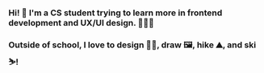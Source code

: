 ### Hi! 👋 I'm a CS student trying to learn more in frontend development and UX/UI design. 👩🏻‍💻
### Outside of school, I love to design ✍🏻, draw 🖼, hike ⛰, and ski ⛷! 

<!--
**kyurijung/kyurijung** is a ✨ _special_ ✨ repository because its `README.md` (this file) appears on your GitHub profile.

Here are some ideas to get you started:

- 🔭 I’m currently working on ...
- 🌱 I’m currently learning ...
- 👯 I’m looking to collaborate on ...
- 🤔 I’m looking for help with ...
- 💬 Ask me about ...
- 📫 How to reach me: ...
- 😄 Pronouns: ...
- ⚡ Fun fact: ...
-->
